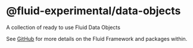 # @fluid-experimental/data-objects

A collection of ready to use Fluid Data Objects

See [GitHub](https://github.com/microsoft/FluidFramework) for more details on the Fluid Framework and packages within.
